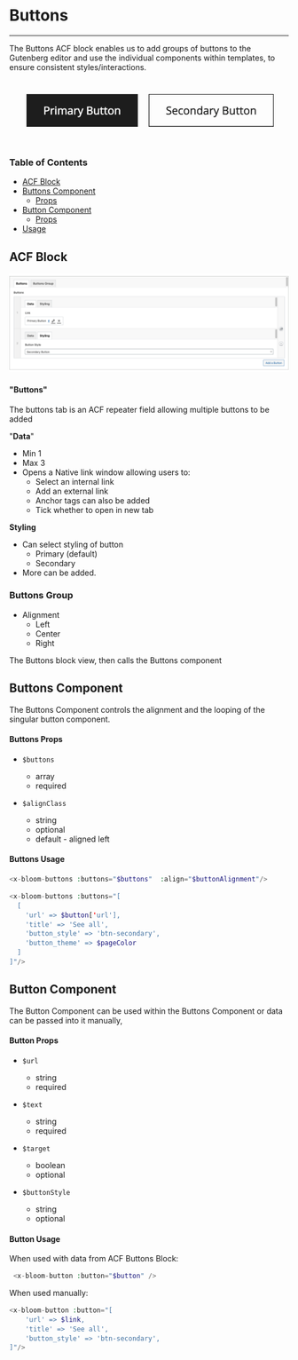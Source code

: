 # Buttons

---

The Buttons ACF block enables us to add groups of buttons to the Gutenberg editor and use the individual components within templates, to ensure consistent styles/interactions.

<img src="./buttons-frontend.gif">

### Table of Contents

- [ACF Block](#acf-block)
- [Buttons Component](#buttons-component)
    - [Props](#buttons-props)
- [Button Component](#button-component)
    - [Props](#button-props)
- [Usage](#usage)

## ACF Block

<img src="./buttons-cms.png">

#### "Buttons"
The buttons tab is an ACF repeater field allowing multiple buttons to be added

"**Data**"
- Min 1
- Max 3
- Opens a Native link window allowing users to:
    - Select an internal link
    - Add an external link
    - Anchor tags can also be added
    - Tick whether to open in new tab

**Styling**
- Can select styling of button
    - Primary (default)
    - Secondary
- More can be added.

### Buttons Group
- Alignment
    - Left
    - Center
    - Right

The Buttons block view, then calls the Buttons component

## Buttons Component

The Buttons Component controls the alignment and the looping of the singular button component.

#### Buttons Props

- `$buttons`
    - array
    - required


- `$alignClass`
    - string
    - optional
    - default - aligned left

#### Buttons Usage

```php
<x-bloom-buttons :buttons="$buttons"  :align="$buttonAlignment"/>
```

```php
<x-bloom-buttons :buttons="[
  [
    'url' => $button['url'],
    'title' => 'See all',
    'button_style' => 'btn-secondary',
    'button_theme' => $pageColor
  ]
]"/>

```

## Button Component

The Button Component can be used within the Buttons Component or data can be passed into it manually,

#### Button Props

- `$url`
    - string
    - required


- `$text`
    - string
    - required


- `$target`
    - boolean
    - optional


- `$buttonStyle`
    - string
    - optional

#### Button Usage

When used with data from ACF Buttons Block:
```php
 <x-bloom-button :button="$button" />
```

When used manually:
```php
<x-bloom-button :button="[
    'url' => $link,
    'title' => 'See all',
    'button_style' => 'btn-secondary',
]"/>
```



